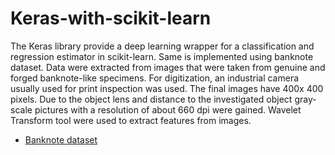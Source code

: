 # Keras-with-scikit-learn
The Keras library provide a deep learning wrapper for a classification and regression estimator in scikit-learn. Same is implemented using banknote dataset.
Data were extracted from images that were taken from genuine and forged banknote-like specimens. For digitization, an industrial camera usually used for print inspection was used. The final images have 400x 400 pixels. Due to the object lens and distance to the investigated object gray-scale pictures with a resolution of about 660 dpi were gained. Wavelet Transform tool were used to extract features from images.

* [Banknote dataset](http://archive.ics.uci.edu/ml/datasets/banknote+authentication)
